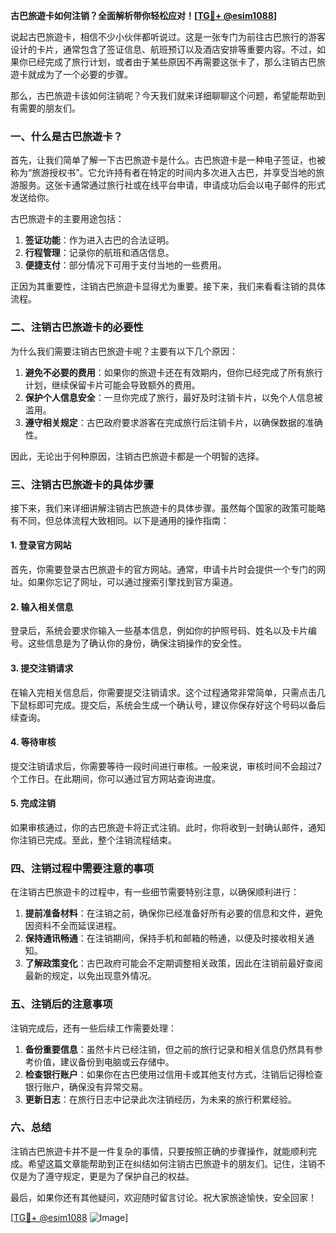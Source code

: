 **古巴旅遊卡如何注销？全面解析带你轻松应对！[[TG💪+ @esim1088](https://t.me/s/esim1088)]**

说起古巴旅遊卡，相信不少小伙伴都听说过。这是一张专门为前往古巴旅行的游客设计的卡片，通常包含了签证信息、航班预订以及酒店安排等重要内容。不过，如果你已经完成了旅行计划，或者由于某些原因不再需要这张卡了，那么注销古巴旅遊卡就成为了一个必要的步骤。

那么，古巴旅遊卡该如何注销呢？今天我们就来详细聊聊这个问题，希望能帮助到有需要的朋友们。

### 一、什么是古巴旅遊卡？

首先，让我们简单了解一下古巴旅遊卡是什么。古巴旅遊卡是一种电子签证，也被称为“旅游授权书”。它允许持有者在特定的时间内多次进入古巴，并享受当地的旅游服务。这张卡通常通过旅行社或在线平台申请，申请成功后会以电子邮件的形式发送给你。

古巴旅遊卡的主要用途包括：

1. **签证功能**：作为进入古巴的合法证明。
2. **行程管理**：记录你的航班和酒店信息。
3. **便捷支付**：部分情况下可用于支付当地的一些费用。

正因为其重要性，注销古巴旅遊卡显得尤为重要。接下来，我们来看看注销的具体流程。

### 二、注销古巴旅遊卡的必要性

为什么我们需要注销古巴旅遊卡呢？主要有以下几个原因：

1. **避免不必要的费用**：如果你的旅遊卡还在有效期内，但你已经完成了所有旅行计划，继续保留卡片可能会导致额外的费用。
2. **保护个人信息安全**：一旦你完成了旅行，最好及时注销卡片，以免个人信息被滥用。
3. **遵守相关规定**：古巴政府要求游客在完成旅行后注销卡片，以确保数据的准确性。

因此，无论出于何种原因，注销古巴旅遊卡都是一个明智的选择。

### 三、注销古巴旅遊卡的具体步骤

接下来，我们来详细讲解注销古巴旅遊卡的具体步骤。虽然每个国家的政策可能略有不同，但总体流程大致相同。以下是通用的操作指南：

#### 1. 登录官方网站

首先，你需要登录古巴旅遊卡的官方网站。通常，申请卡片时会提供一个专门的网址。如果你忘记了网址，可以通过搜索引擎找到官方渠道。

#### 2. 输入相关信息

登录后，系统会要求你输入一些基本信息，例如你的护照号码、姓名以及卡片编号。这些信息是为了确认你的身份，确保注销操作的安全性。

#### 3. 提交注销请求

在输入完相关信息后，你需要提交注销请求。这个过程通常非常简单，只需点击几下鼠标即可完成。提交后，系统会生成一个确认号，建议你保存好这个号码以备后续查询。

#### 4. 等待审核

提交注销请求后，你需要等待一段时间进行审核。一般来说，审核时间不会超过7个工作日。在此期间，你可以通过官方网站查询进度。

#### 5. 完成注销

如果审核通过，你的古巴旅遊卡将正式注销。此时，你将收到一封确认邮件，通知你注销已完成。至此，整个注销流程结束。

### 四、注销过程中需要注意的事项

在注销古巴旅遊卡的过程中，有一些细节需要特别注意，以确保顺利进行：

1. **提前准备材料**：在注销之前，确保你已经准备好所有必要的信息和文件，避免因资料不全而延误进程。
2. **保持通讯畅通**：在注销期间，保持手机和邮箱的畅通，以便及时接收相关通知。
3. **了解政策变化**：古巴政府可能会不定期调整相关政策，因此在注销前最好查阅最新的规定，以免出现意外情况。

### 五、注销后的注意事项

注销完成后，还有一些后续工作需要处理：

1. **备份重要信息**：虽然卡片已经注销，但之前的旅行记录和相关信息仍然具有参考价值，建议备份到电脑或云存储中。
2. **检查银行账户**：如果你在古巴使用过信用卡或其他支付方式，注销后记得检查银行账户，确保没有异常交易。
3. **更新日志**：在旅行日志中记录此次注销经历，为未来的旅行积累经验。

### 六、总结

注销古巴旅遊卡并不是一件复杂的事情，只要按照正确的步骤操作，就能顺利完成。希望这篇文章能帮助到正在纠结如何注销古巴旅遊卡的朋友们。记住，注销不仅是为了遵守规定，更是为了保护自己的权益。

最后，如果你还有其他疑问，欢迎随时留言讨论。祝大家旅途愉快，安全回家！

[[TG💪+ @esim1088](https://t.me/s/esim1088) ![Image](https://i.postimg.cc/4NQfJmqS/Snipaste-2025-05-13-00-14-12.png)]